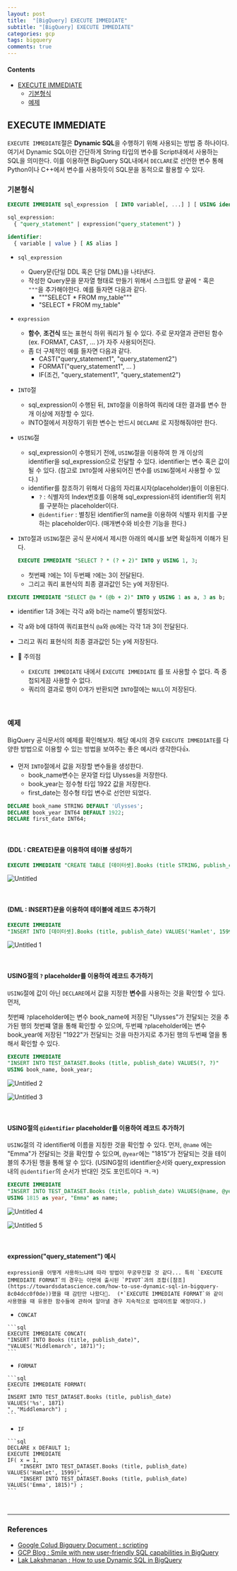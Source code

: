 ```yaml
---
layout: post
title:  "[BigQuery] EXECUTE IMMEDIATE"
subtitle: "[BigQuery] EXECUTE IMMEDIATE"
categories: gcp
tags: bigquery
comments: true
---
```


####  Contents
- [EXECUTE IMMEDIATE](#execute-immediate)
	- [기본형식](#기본형식)
	- [예제](#예제)


## EXECUTE IMMEDIATE

`EXECUTE IMMEDIATE`절은 **Dynamic SQL**을 수행하기 위해 사용되는 방법 중 하나이다. 여기서 Dynamic SQL이란 간단하게 String 타입의 변수를 Script내에서 사용하는 SQL을 의미한다. 이를 이용하면 BigQuery SQL내에서 `DECLARE`로 선언한 변수 통해 Python이나 C++에서 변수를 사용하듯이 SQL문을 동적으로 활용할 수 있다. 

### 기본형식

```sql
EXECUTE IMMEDIATE sql_expression  [ INTO variable[, ...] ] [ USING identifier[, ...] ];

sql_expression:
  { "query_statement" | expression("query_statement") }

identifier:
  { variable | value } [ AS alias ]
```

- `sql_expression`
    - Query문(단일 DDL 혹은 단일 DML)을 나타낸다.
    - 작성한 Query문을 문자열 형태로 만들기 위해서  스크립트 양 끝에 `"` 혹은 `"""`을 추가해야한다. 예를 들자면 다음과 같다.
        - """SELECT * FROM my_table"""
        - "SELECT * FROM my_table"
- `expression`
    - **함수**, **조건식** 또는 표현식 하위 쿼리가 될 수 있다. 주로 문자열과 관련된 함수(ex. FORMAT, CAST, ... )가 자주 사용되어진다.
    - 좀 더 구체적인 예를 들자면 다음과 같다.
        - CAST("query_statement1", "query_statement2")
        - FORMAT("query_statement1", ... )
        - IF(조건, "query_statement1", "query_statement2")

- `INTO`절
    - sql_expression이 수행된 뒤, `INTO`절을 이용하여 쿼리에 대한 결과를 변수 한 개 이상에 저장할 수 있다.
    - INTO절에서 저장하기 위한 변수는 반드시 `DECLARE` 로 지정해줘야만 한다.

- `USING`절
    - sql_expression이 수행되기 전에, `USING`절을 이용하여 한 개 이상의 identifier을 sql_expression으로 전달할 수 있다. identifier는 변수 혹은 값이 될 수 있다. (참고로 `INTO`절에 사용되어진 변수를 `USING`절에서 사용할 수 있다.)
    - identifier를 참조하기 위해서 다음의 자리표시자(placeholder)들이 이용된다.
        - `?` : 식별자의 Index번호를 이용해 sql_expression내의 identifier의 위치를 구분하는 placeholder이다.
        - `@identifier`  :  별칭된 identifier의 name을 이용하여 식별자 위치를 구분하는 placeholder이다. (매개변수와 비슷한 기능을 한다.)

- `INTO`절과 `USING`절은  공식 문서에서 제시한 아래의 예시를 보면 확실하게 이해가 된다.

    ```sql
    EXECUTE IMMEDIATE "SELECT ? * (? + 2)" INTO y USING 1, 3;
    ```

    - 첫번째 `?`에는 1이 두번째 `?`에는 3이 전달된다.
    - 그리고 쿼리 표현식의 최종 결과값인 5는 y에 저장된다.

```sql
EXECUTE IMMEDIATE "SELECT @a * (@b + 2)" INTO y USING 1 as a, 3 as b;
```

- identifier 1과 3에는 각각 a와 b라는 name이 별칭되었다.
- 각 a와 b에 대하여 쿼리표현식 `@a`와 `@b`에는 각각 1과 3이 전달된다.
- 그리고 쿼리 표현식의 최종 결과값인 5는 y에 저장된다.

- 🔔 주의점
    - `EXECUTE IMMEDIATE` 내에서  `EXECUTE IMMEDIATE` 를 또 사용할 수 없다. 즉 중첩되게끔 사용할 수 없다.
    - 쿼리의 결과로 행이 0개가 반환되면 `INTO`절에는 `NULL`이 저장된다.

<br>

### 예제

BigQuery 공식문서의 예제를 확인해보자. 해당 예시의 경우 `EXECUTE IMMEDIATE`를 다양한 방법으로 이용할 수 있는 방법을 보여주는 좋은 예시라 생각한다👍.

- 먼저 `INTO`절에서 값을 저장할 변수들을 생성한다.
    - book_name변수는 문자열 타입 Ulysses을 저장한다.
    - book_year는 정수형 타입 1922 값을 저장한다.
    - first_date는 정수형 타입 변수로 선언만 되었다.

```sql
DECLARE book_name STRING DEFAULT 'Ulysses';
DECLARE book_year INT64 DEFAULT 1922;
DECLARE first_date INT64;
```

<br>

####  (DDL : CREATE)문을 이용하여 테이블 생성하기

```sql
EXECUTE IMMEDIATE "CREATE TABLE [데이터셋].Books (title STRING, publish_date INT64)";
```

![Untitled](https://user-images.githubusercontent.com/53929665/122757484-a6e62d80-d2d2-11eb-8d55-c4c0770857f9.png)

<br>

####  (DML : INSERT)문을 이용하여 테이블에 레코드 추가하기

```sql
EXECUTE IMMEDIATE 
"INSERT INTO [데이터셋].Books (title, publish_date) VALUES('Hamlet', 1599)";
```

![Untitled 1](https://user-images.githubusercontent.com/53929665/122757470-a483d380-d2d2-11eb-8a88-d370cc7fab85.png)

<br>

####  USING절의 `?` placeholder를 이용하여 레코드 추가하기

`USING`절에 값이 아닌 `DECLARE`에서 값을 지정한 **변수**를 사용하는 것을 확인할 수 있다. 먼저, 

첫번째 `?`placeholder에는 변수 book_name에 저장된 "Ulysses"가 전달되는 것을 추가된 행의 첫번쨰 열을 통해 확인할 수 있으며,  두번쨰 `?`placeholder에는 변수 book_year에 저장된 "1922"가 전달되는 것을 마찬가지로 추가된 행의 두번째 열을 통해서 확인할 수 있다. 

```sql
EXECUTE IMMEDIATE
"INSERT INTO TEST_DATASET.Books (title, publish_date) VALUES(?, ?)"
USING book_name, book_year;
```

![Untitled 2](https://user-images.githubusercontent.com/53929665/122757476-a5b50080-d2d2-11eb-964e-4d0eb836eb72.png)

![Untitled 3](https://user-images.githubusercontent.com/53929665/122757478-a5b50080-d2d2-11eb-9806-c3f61e13c9f1.png)

<br>

####  USING절의 `@identifier` placeholder를 이용하여 레코드 추가하기

`USING`절의 각 identifier에 이름을 지칭한 것을 확인할 수 있다. 먼저, `@name` 에는 "Emma"가 전달되는 것을 확인할 수 있으며, `@year`에는 "1815"가 전달되는 것을 테이블의 추가된 행을 통해 알 수 있다. (USING절의 identifier순서와 query_expression내의 `@identifier`의 순서가 반대인 것도 포인트이다 ㅋ.ㅋ)

```sql
EXECUTE IMMEDIATE
"INSERT INTO TEST_DATASET.Books (title, publish_date) VALUES(@name, @year)"
USING 1815 as year, "Emma" as name;
```

![Untitled 4](https://user-images.githubusercontent.com/53929665/122757480-a64d9700-d2d2-11eb-81b6-247c8135b9bd.png)


![Untitled 5](https://user-images.githubusercontent.com/53929665/122757482-a64d9700-d2d2-11eb-8074-d1e8822b3939.png)

<br>

####  expression("query_statement") 예시

    expression을 어떻게 사용하느냐에 따라 방법이 무궁무진할 것 같다... 특히 `EXECUTE IMMEDIATE FORMAT`의 경우는 이번에 출시된 `PIVOT`과의 조합([참조](https://towardsdatascience.com/how-to-use-dynamic-sql-in-bigquery-8c04dcc0f0de))했을 때 감탄만 나왔다🙊.  (*`EXECUTE IMMEDIATE FORMAT`와 같이 사용했을 때 유용한 함수들에 관하여 알아낼 경우 지속적으로 업데이트할 예정이다.)

   - `CONCAT`

    ```sql
    EXECUTE IMMEDIATE CONCAT(
    "INSERT INTO Books (title, publish_date)", 
    "VALUES('Middlemarch', 1871)");
    ```

   - `FORMAT`

    ```sql
    EXECUTE IMMEDIATE FORMAT(
    "
    INSERT INTO TEST_DATASET.Books (title, publish_date) 
    VALUES('%s', 1871)
    ", "Middlemarch") ;
    ```

   - `IF`

    ```sql
    DECLARE x DEFAULT 1;
    EXECUTE IMMEDIATE 
    IF( x = 1, 
        "INSERT INTO TEST_DATASET.Books (title, publish_date) VALUES('Hamlet', 1599)", 
        "INSERT INTO TEST_DATASET.Books (title, publish_date) VALUES('Emma', 1815)") ;
    ```

<br>

---

### References

- [Google Colud Bigquery Document : scripting](https://cloud.google.com/bigquery/docs/reference/standard-sql/scripting#execute_immediate)
- [GCP Blog : Smile with new user-friendly SQL capabilities in BigQuery](https://cloud.google.com/blog/topics/developers-practitioners/smile-new-user-friendly-sql-capabilities-bigquery)
- [Lak Lakshmanan : How to use Dynamic SQL in BigQuery](https://towardsdatascience.com/how-to-use-dynamic-sql-in-bigquery-8c04dcc0f0de)


